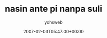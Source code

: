---
title: 'nasin ante pi nanpa suli'
posts: 2
hash: 't650'
author: 'yohsweb'
date: 2007-02-03T05:47:00+00:00
sources:
  - http://forums.tokipona.org/viewtopic.php%3Ft=650.html
---
